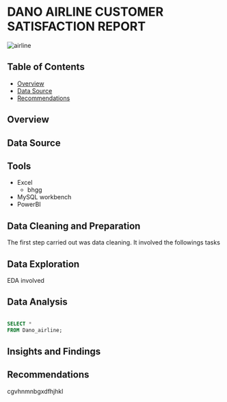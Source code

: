 # DANO AIRLINE CUSTOMER SATISFACTION REPORT
![airline](https://github.com/NEENYEE/Dano-Airline-/assets/101926233/03eeecde-5ff8-4212-80ab-d55c4c969d65)

## Table of Contents

- [Overview](#overview)
- [Data Source](#data-source)
- [Recommendations](#recommendations)


## Overview







## Data Source





## Tools 

- Excel
   - bhgg
- MySQL workbench
- PowerBI



## Data Cleaning and Preparation

  The first step carried out was data cleaning. It involved the followings tasks




## Data Exploration

  EDA involved




## Data Analysis

  ```Sql

  SELECT *
  FROM Dano_airline;


```


## Insights and Findings









## Recommendations
  cgvhnmnbgxdfhjhkl





  
